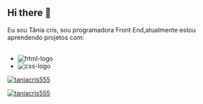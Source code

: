 ## Hi there 👋

Eu sou Tânia cris, sou programadora Front End,atualmente estou aprendendo projetos com:
<br>
<br>
- <img src="https://img.shields.io/badge/HTML5-E34F26?style=for-the-badge&logo=html5&logoColor=white" alt="html-logo"/>
- <img src="https://img.shields.io/badge/CSS3-1572B6?style=for-the-badge&logo=css3&logoColor=white" alt="css-logo"/>




[![taniacris555](https://github-readme-stats.vercel.app/api?username=taniacris555)](https://github.com/anuraghazra/github-readme-stats)




[![taniacris555](https://github-readme-stats.vercel.app/api/top-langs/?username=taniacris555)](https://github.com/anuraghazra/github-readme-stats)
